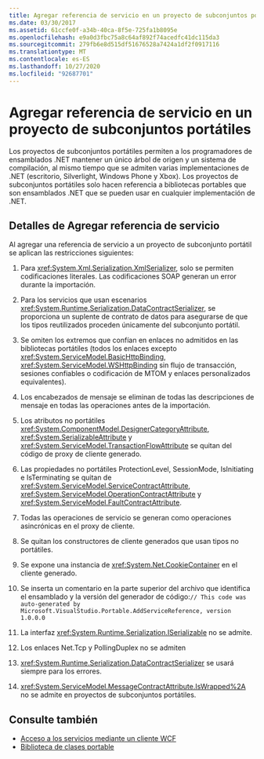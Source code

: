 ```yaml
---
title: Agregar referencia de servicio en un proyecto de subconjuntos portátiles
ms.date: 03/30/2017
ms.assetid: 61ccfe0f-a34b-40ca-8f5e-725fa1b8095e
ms.openlocfilehash: e9a0d3fbc75a8c64af892f74acedfc41dc115da3
ms.sourcegitcommit: 279fb6e8d515df51676528a7424a1df2f0917116
ms.translationtype: MT
ms.contentlocale: es-ES
ms.lasthandoff: 10/27/2020
ms.locfileid: "92687701"
---
```

# <a name="add-service-reference-in-a-portable-subset-project"></a>Agregar referencia de servicio en un proyecto de subconjuntos portátiles

Los proyectos de subconjuntos portátiles permiten a los programadores de ensamblados .NET mantener un único árbol de origen y un sistema de compilación, al mismo tiempo que se admiten varias implementaciones de .NET (escritorio, Silverlight, Windows Phone y Xbox). Los proyectos de subconjuntos portátiles solo hacen referencia a bibliotecas portables que son ensamblados .NET que se pueden usar en cualquier implementación de .NET.
  
## <a name="add-service-reference-details"></a>Detalles de Agregar referencia de servicio  
 Al agregar una referencia de servicio a un proyecto de subconjunto portátil se aplican las restricciones siguientes:  
  
1. Para <xref:System.Xml.Serialization.XmlSerializer>, solo se permiten codificaciones literales. Las codificaciones SOAP generan un error durante la importación.  
  
2. Para los servicios que usan escenarios <xref:System.Runtime.Serialization.DataContractSerializer>, se proporciona un suplente de contrato de datos para asegurarse de que los tipos reutilizados proceden únicamente del subconjunto portátil.  
  
3. Se omiten los extremos que confían en enlaces no admitidos en las bibliotecas portátiles (todos los enlaces excepto <xref:System.ServiceModel.BasicHttpBinding>, <xref:System.ServiceModel.WSHttpBinding> sin flujo de transacción, sesiones confiables o codificación de MTOM y enlaces personalizados equivalentes).  
  
4. Los encabezados de mensaje se eliminan de todas las descripciones de mensaje en todas las operaciones antes de la importación.  
  
5. Los atributos no portátiles <xref:System.ComponentModel.DesignerCategoryAttribute>, <xref:System.SerializableAttribute> y <xref:System.ServiceModel.TransactionFlowAttribute> se quitan del código de proxy de cliente generado.  
  
6. Las propiedades no portátiles ProtectionLevel, SessionMode, IsInitiating e IsTerminating se quitan de <xref:System.ServiceModel.ServiceContractAttribute>, <xref:System.ServiceModel.OperationContractAttribute> y <xref:System.ServiceModel.FaultContractAttribute>.  
  
7. Todas las operaciones de servicio se generan como operaciones asincrónicas en el proxy de cliente.  
  
8. Se quitan los constructores de cliente generados que usan tipos no portátiles.  
  
9. Se expone una instancia de <xref:System.Net.CookieContainer> en el cliente generado.  
  
10. Se inserta un comentario en la parte superior del archivo que identifica el ensamblado y la versión del generador de código:`// This code was auto-generated by Microsoft.VisualStudio.Portable.AddServiceReference, version 1.0.0.0`  
  
11. La interfaz <xref:System.Runtime.Serialization.ISerializable> no se admite.  
  
12. Los enlaces Net.Tcp y PollingDuplex no se admiten  
  
13. <xref:System.Runtime.Serialization.DataContractSerializer> se usará siempre para los errores.  
  
14. <xref:System.ServiceModel.MessageContractAttribute.IsWrapped%2A> no se admite en proyectos de subconjuntos portátiles.  
  
## <a name="see-also"></a>Consulte también

- [Acceso a los servicios mediante un cliente WCF](accessing-services-using-a-wcf-client.md)
- [Biblioteca de clases portable](../cross-platform/portable-class-library.md)
